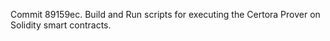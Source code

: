Commit 89159ec.                    Build and Run scripts for executing the Certora Prover on Solidity smart contracts.